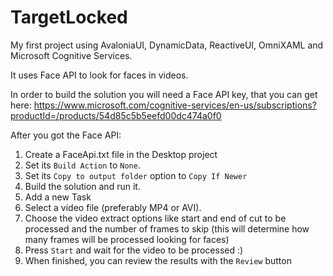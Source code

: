 # TargetLocked
My first project using AvaloniaUI, DynamicData, ReactiveUI, OmniXAML and Microsoft Cognitive Services.

It uses Face API to look for faces in videos.

In order to build the solution you will need a Face API key, that you can get here: https://www.microsoft.com/cognitive-services/en-us/subscriptions?productId=/products/54d85c5b5eefd00dc474a0f0

After you got the Face API:

 1. Create a FaceApi.txt file in the Desktop project
 2. Set its `Build Action` to `None`.
 3. Set its `Copy to output folder` option to `Copy If Newer`
 4. Build the solution and run it.
 5. Add a new Task
 5. Select a video file (preferably MP4 or AVI).
 6. Choose the video extract options like start and end of cut to be processed and the number of frames to skip (this will determine how many frames will be processed looking for faces)
 7. Press `Start` and wait for the video to be processed :)
 8. When finished, you can review the results with the `Review` button
